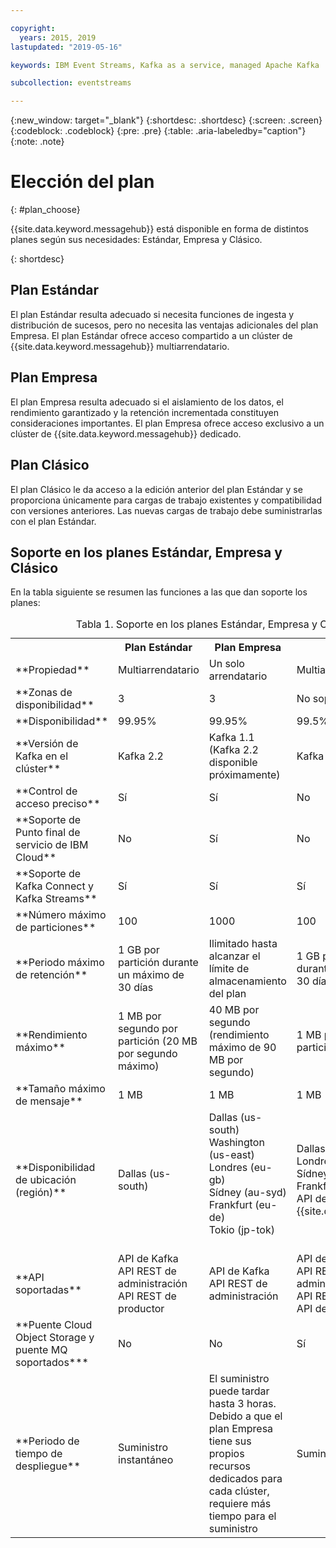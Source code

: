 ```yaml
---

copyright:
  years: 2015, 2019
lastupdated: "2019-05-16"

keywords: IBM Event Streams, Kafka as a service, managed Apache Kafka

subcollection: eventstreams

---
```


{:new_window: target="_blank"}
{:shortdesc: .shortdesc}
{:screen: .screen}
{:codeblock: .codeblock}
{:pre: .pre}
{:table: .aria-labeledby="caption"}
{:note: .note}

# Elección del plan 
{: #plan_choose}

{{site.data.keyword.messagehub}} está disponible en forma de distintos planes según sus necesidades: Estándar, Empresa y Clásico. 

<!--
For information about the Classic plan, see
[Classic plan](/docs/services/EventStreams?topic=eventstreams-plan_choose_classic#plan_choose_classic).
-->
{: shortdesc}

## Plan Estándar

El plan Estándar resulta adecuado si necesita funciones de ingesta y distribución de sucesos, pero no necesita las ventajas adicionales del plan Empresa. El plan Estándar ofrece acceso compartido a un clúster de {{site.data.keyword.messagehub}} multiarrendatario.

## Plan Empresa 

El plan Empresa resulta adecuado si el aislamiento de los datos, el rendimiento garantizado y la retención incrementada constituyen consideraciones importantes. El plan Empresa ofrece acceso exclusivo a un clúster de {{site.data.keyword.messagehub}} dedicado.

## Plan Clásico

El plan Clásico le da acceso a la edición anterior del plan Estándar y se proporciona únicamente para cargas de trabajo existentes y compatibilidad con versiones anteriores. Las nuevas cargas de trabajo debe suministrarlas con el plan Estándar.


## Soporte en los planes Estándar, Empresa y Clásico

En la tabla siguiente se resumen las funciones a las que dan soporte los planes:

<table>
    <caption>Tabla 1. Soporte en los planes Estándar, Empresa y Clásico</caption>
      <tr>
	        <th></th>
		    <th>Plan Estándar</th>
		    <th>Plan Empresa</th>
		    <th>Plan Clásico</th>
        </tr>
		<tr>
			<td>**Propiedad**</td>
			<td>Multiarrendatario </td>
			<td>Un solo arrendatario</td>
			<td>Multiarrendatario</td>
		</tr>
        <tr>
			<td>**Zonas de disponibilidad**</td>
			<td>3</td>
			<td>3</td>
			<td>No soportado</td>
		</tr>
        <tr>
			<td>**Disponibilidad**</td>
			<td>99.95%</td>
			<td>99.95%</td>
			<td>99.5%</td>
		</tr>
	  		<tr>
			<td>**Versión de Kafka en el clúster**</td>
			<td>Kafka 2.2</td>
			<td>Kafka 1.1 <br/>(Kafka 2.2 disponible próximamente)</td>
			<td>Kafka 1.1</td>
		</tr>
		<tr>
			<td>**Control de acceso preciso**</td>
			<td>Sí</td>
			<td>Sí</td>
			<td>No</td>
		</tr>
				<tr>
			<td>**Soporte de Punto final de servicio de IBM Cloud**</td>
			<td>No</td>
			<td>Sí</td>
			<td>No</td>
		</tr>
		<tr>
			<td>**Soporte de Kafka Connect y Kafka Streams**</td>
			<td>Sí</td>
			<td>Sí</td>
			<td>Sí</td>
		</tr>
		<tr>
			<td>**Número máximo de particiones**</td>
			<td>100</td>
			<td>1000</td>
			<td>100</td>
		</tr>
		<tr>
			<td>**Periodo máximo de retención**</td>
			<td>1 GB por partición durante un máximo de 30 días </td>
			<td>Ilimitado hasta alcanzar el límite de almacenamiento del plan </td>
			<td>1 GB por partición durante un máximo de 30 días </td>
		</tr>
		<tr>
			<td>**Rendimiento máximo**</td>
			<td>1 MB por segundo por partición (20 MB por segundo máximo) </td>
			<td>40 MB por segundo (rendimiento máximo de 90 MB por segundo)</td>
			<td>1 MB por segundo por partición</td>
		</tr>
		<tr>
			<td>**Tamaño máximo de mensaje**</td>
			<td>1 MB</td>
			<td>1 MB</td>
			<td>1 MB</td>
		</tr>
		<tr>
			<td>**Disponibilidad de ubicación (región)**</td>
			<td>Dallas (us-south)</br>
 </td>
			<td>Dallas (us-south)</br>
			Washington (us-east)<br/>
			Londres (eu-gb)<br/>
			Sídney (au-syd)</br>
			Frankfurt (eu-de)<br/>
			Tokio (jp-tok)<br/>
			<br/>
			</td>
			<td>Dallas (us-south)</br>
			Londres (eu-gb)</br>
			Sídney (au-syd)</br>
			Frankfurt (eu-de) - sin API de {{site.data.keyword.mql}} </td>
		</tr>
		<tr>
     	    <td>**API soportadas**</td>
			<td>API de Kafka</br>
			API REST de administración<br/>
			API REST de productor</br>
		    </td>
			<td>API de Kafka<br/>
			API REST de administración</td>
			<td>API de Kafka</br>
			API REST de administración<br/>
			API REST de Kafka</br>
			API de MQ Light</br>
		    </td>
		</tr>
		</tr>
			<td>**Puente Cloud Object Storage y<br/>
			puente MQ soportados***</td>
			<td>No</td>
			<td>No</td>
			<td>Sí</td>
		</tr>
		<tr>
			<td>**Periodo de tiempo de despliegue**</td>
			<td>Suministro instantáneo</td>
			<td>El suministro puede tardar hasta 3 horas. Debido a que el plan Empresa tiene sus propios recursos dedicados para cada clúster, requiere más tiempo para el suministro</td>
			<td>Suministro instantáneo</td>
		</tr>

</table>




<!--
## {{site.data.keyword.Bluemix_notm}} Public environment
{: notoc}

{{site.data.keyword.Bluemix_notm}} Public provides an
economical public cloud service where you pay for what you use and share infrastructure with
others.

In {{site.data.keyword.Bluemix_notm}} Public, the cost of
{{site.data.keyword.messagehub}} is determined by two factors: the
number of partitions that you use and the number of messages that you send and receive. There is no
charge for message data while it is retained on the topics, but the data that each partition retains
is capped at 1 GB.

For more information, see [{{site.data.keyword.Bluemix_notm}} Public ![External link icon](../../icons/launch-glyph.svg "External link icon")](https://www.ibm.com/cloud-computing/bluemix/public){:new_window}.
-->

